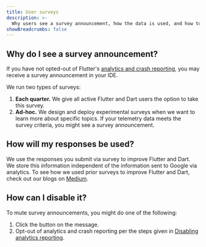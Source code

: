```yaml
---
title: User surveys
description: >-
  Why users see a survey announcement, how the data is used, and how to disable.
showBreadcrumbs: false
---
```


## Why do I see a survey announcement?

If you have not opted-out of Flutter's
[analytics and crash reporting](/reference/crash-reporting),
you may receive a survey announcement in your IDE.

We run two types of surveys:
1. **Each quarter.** We give all active Flutter and Dart users
  the option to take this survey.
2. **Ad-hoc.** We design and deploy experimental surveys
  when we want to learn more about specific topics.
  If your telemetry data meets the survey criteria,
  you might see a survey announcement.

## How will my responses be used?

We use the responses you submit via survey to improve
Flutter and Dart. We store this information independent
of the information sent to Google via analytics.
To see how we used prior surveys to improve Flutter and Dart,
check out our blogs on [Medium][].

## How can I disable it?

To mute survey announcements, you might do one of the following:

1. Click the button on the message.
2. Opt-out of analytics and crash reporting per the steps
  given in
  [Disabling
analytics reporting](/reference/crash-reporting#disabling-analytics-reporting).

[Medium]: {{site.flutter-medium}}/search?q=survey
